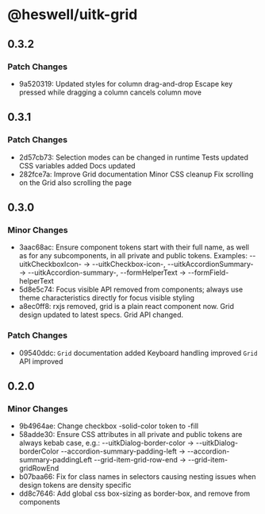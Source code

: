 # @heswell/uitk-grid

## 0.3.2

### Patch Changes

- 9a520319: Updated styles for column drag-and-drop
  Escape key pressed while dragging a column cancels column move

## 0.3.1

### Patch Changes

- 2d57cb73: Selection modes can be changed in runtime
  Tests updated
  CSS variables added
  Docs updated
- 282fce7a: Improve Grid documentation
  Minor CSS cleanup
  Fix scrolling on the Grid also scrolling the page

## 0.3.0

### Minor Changes

- 3aac68ac: Ensure component tokens start with their full name, as well as for any subcomponents, in all private and public tokens. Examples: --uitkCheckboxIcon- -> --uitkCheckbox-icon-, --uitkAccordionSummary- -> --uitkAccordion-summary-, --formHelperText -> --formField-helperText
- 5d8e5c74: Focus visible API removed from components; always use theme characteristics directly for focus visible styling
- a8ec0ff8: rxjs removed, grid is a plain react component now. Grid design updated to latest specs. Grid API changed.

### Patch Changes

- 09540ddc: `Grid` documentation added
  Keyboard handling improved
  `Grid` API improved

## 0.2.0

### Minor Changes

- 9b4964ae: Change checkbox -solid-color token to -fill
- 58adde30: Ensure CSS attributes in all private and public tokens are always kebab case, e.g.:
  --uitkDialog-border-color -> --uitkDialog-borderColor
  --accordion-summary-padding-left -> --accordion-summary-paddingLeft
  --grid-item-grid-row-end -> --grid-item-gridRowEnd
- b07baa66: Fix for class names in selectors causing nesting issues when design tokens are density specific
- dd8c7646: Add global css box-sizing as border-box, and remove from components
